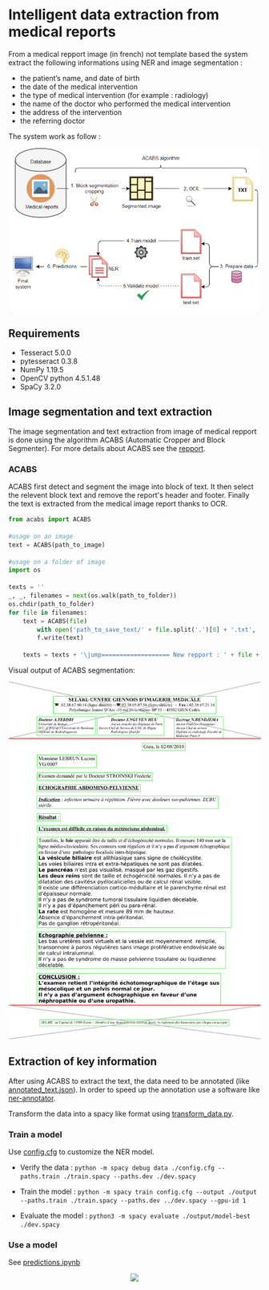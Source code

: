 # Intelligent data extraction from medical reports

From a medical repport image (in french) not template based the system extract the following informations using NER and image segmentation : 

- the patient’s name, and date of birth
- the date of the medical intervention
- the type of medical intervention (for example : radiology)
- the name of the doctor who performed the medical
intervention
- the address of the intervention
- the referring doctor

The system work as follow : 

<section align='center'>
    <img src='images/schema.PNG'/>
</section>

## Requirements

- Tesseract 5.0.0
- pytesseract 0.3.8
- NumPy 1.19.5
- OpenCV python 4.5.1.48
- SpaCy 3.2.0


## Image segmentation and text extraction

The image segmentation and text extraction from image of medical repport is done using the algorithm ACABS (Automatic Cropper and Block Segmenter). For more details about ACABS see the [repport](Intelligent_data_extraction_from_medical_reports.pdf).

### ACABS

ACABS first detect and segment the image into block of text. It then select the relevent block text and remove the report's header and footer. Finally the text is extracted from the medical image report thanks to OCR.

```python
from acabs import ACABS

#usage on an image
text = ACABS(path_to_image)

#usage on a folder of image
import os

texts = ''
_, _, filenames = next(os.walk(path_to_folder))
os.chdir(path_to_folder)
for file in filenames:
    text = ACABS(file)
        with open('path_to_save_text/' + file.split('.')[0] + '.txt', 'w') as f:
        f.write(text)

    texts = texts + '\jump=================== New repport : ' + file + ' ===================\jump' + text
```
Visual output of ACABS segmentation: 

<section align='center'>
    <img src='images/acabs_result_fancy.png'/>
</section>

## Extraction of key information

After using ACABS to extract the text, the data need to be annotated (like [annotated_text.json](annotated_text.json)). In order to speed up the annotation use a software like  [ner-annotator](https://github.com/tecoholic/ner-annotator).

Transform the data into a spacy like format using [transform_data.py](transform_data.py).

### Train a model

Use [config.cfg](config.cfg) to customize the NER model.

- Verify the data : 
```python -m spacy debug data ./config.cfg --paths.train ./train.spacy --paths.dev ./dev.spacy```

- Train the model : ```python -m spacy train config.cfg --output ./output --paths.train ./train.spacy --paths.dev ../dev.spacy --gpu-id 1```

- Evaluate the model : ```python3 -m spacy evaluate ./output/model-best ./dev.spacy```

### Use a model

See [predictions.ipynb](predictions.ipynb)

<section align='center'>
    <img src='images/pred.png'/>
</section>
